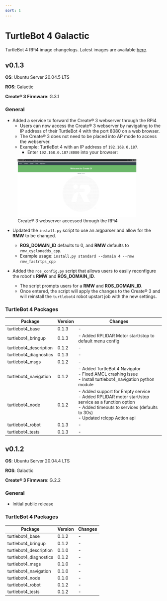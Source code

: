 ```yaml
---
sort: 1
---
```


# TurtleBot 4 Galactic

TurtleBot 4 RPi4 image changelogs. Latest images are available [here](http://download.ros.org/downloads/turtlebot4/).

## v0.1.3

**OS**: Ubuntu Server 20.04.5 LTS

**ROS**: Galactic

**Create® 3 Firmware**: G.3.1

### General

- Added a service to forward the Create® 3 webserver through the RPi4
    - Users can now access the Create® 3 webserver by navigating to the IP address of their TurtleBot 4 with the port 8080 on a web browser.
    - The Create® 3 does not need to be placed into AP mode to access the webserver.
    - Example: TurtleBot 4 with an IP address of `192.168.0.187`. 
        - Enter `192.168.0.187:8080` into your browser:
<figure class="aligncenter">
    <img src="media/webserver.png" alt="Webserver" style="width: 90%"/>
    <figcaption>Create® 3 webserver accessed through the RPi4</figcaption>
</figure>

- Updated the `install.py` script to use an argparser and allow for the **RMW** to be changed.
    - **ROS_DOMAIN_ID** defaults to 0, and **RMW** defaults to `rmw_cyclonedds_cpp`.
    - Example usage: `install.py standard --domain 4 --rmw rmw_fastrtps_cpp`

- Added the `ros_config.py` script that allows users to easily reconfigure the robot's **RMW** and **ROS_DOMAIN_ID**.
    - The script prompts users for a **RMW** and **ROS_DOMAIN_ID**.
    - Once entered, the script will apply the changes to the Create® 3 and will reinstall the `turtlebot4` robot upstart job with the new settings.

### TurtleBot 4 Packages

<table>
    <thead>
        <tr>
            <th>Package</th>
            <th>Version</th>
            <th>Changes</th>
        </tr>
    </thead>
    <tbody>
        <tr>
            <td>turtlebot4_base</td>
            <td>0.1.3</td>
            <td>-</td>
        </tr>
        <tr>
            <td>turtlebot4_bringup</td>
            <td>0.1.3</td>
            <td>
                - Added RPLIDAR Motor start/stop to default menu config
            </td>
        </tr>
        <tr>
            <td>turtlebot4_description</td>
            <td>0.1.2</td>
            <td>-</td>
        </tr>
        <tr>
            <td>turtlebot4_diagnostics</td>
            <td>0.1.3</td>
            <td>-</td>
        </tr>
        <tr>
            <td>turtlebot4_msgs</td>
            <td>0.1.2</td>
            <td>-</td>
        </tr>
        <tr>
            <td>turtlebot4_navigation</td>
            <td>0.1.2</td>
            <td>
                - Added TurtleBot 4 Navigator <br/>
                - Fixed AMCL crashing issue <br/>
                - Install turtlebot4_navigation python module
            </td>
        </tr>
        <tr>
            <td>turtlebot4_node</td>
            <td>0.1.2</td>
            <td>
                - Added support for Empty service <br/>
                - Added RPLIDAR motor start/stop service as a function option <br/>
                - Added timeouts to services (defaults to 30s) <br/>
                - Updated rclcpp Action api
            </td>
        </tr>
        <tr>
            <td>turtlebot4_robot</td>
            <td>0.1.3</td>
            <td>-</td>
        </tr>
        <tr>
            <td>turtlebot4_tests</td>
            <td>0.1.3</td>
            <td>-</td>
        </tr>
    </tbody>
</table>

## v0.1.2

**OS**: Ubuntu Server 20.04.4 LTS

**ROS**: Galactic

**Create® 3 Firmware**: G.2.2

### General

- Initial public release

### TurtleBot 4 Packages

<table>
    <thead>
        <tr>
            <th>Package</th>
            <th>Version</th>
            <th>Changes</th>
        </tr>
    </thead>
    <tbody>
        <tr>
            <td>turtlebot4_base</td>
            <td>0.1.2</td>
            <td>-</td>
        </tr>
        <tr>
            <td>turtlebot4_bringup</td>
            <td>0.1.2</td>
            <td>-</td>
        </tr>
        <tr>
            <td>turtlebot4_description</td>
            <td>0.1.0</td>
            <td>-</td>
        </tr>
        <tr>
            <td>turtlebot4_diagnostics</td>
            <td>0.1.2</td>
            <td>-</td>
        </tr>
        <tr>
            <td>turtlebot4_msgs</td>
            <td>0.1.0</td>
            <td>-</td>
        </tr>
        <tr>
            <td>turtlebot4_navigation</td>
            <td>0.1.0</td>
            <td>-</td>
        </tr>
        <tr>
            <td>turtlebot4_node</td>
            <td>0.1.0</td>
            <td>-</td>
        </tr>
        <tr>
            <td>turtlebot4_robot</td>
            <td>0.1.2</td>
            <td>-</td>
        </tr>
        <tr>
            <td>turtlebot4_tests</td>
            <td>0.1.2</td>
            <td>-</td>
        </tr>
    </tbody>
</table>


